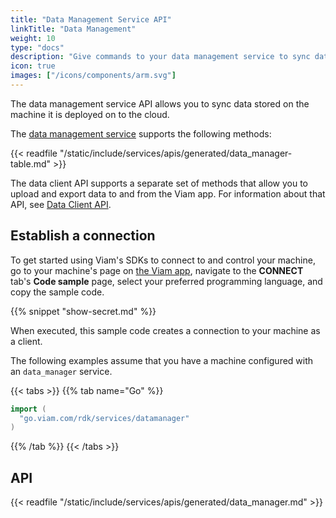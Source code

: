 ```yaml
---
title: "Data Management Service API"
linkTitle: "Data Management"
weight: 10
type: "docs"
description: "Give commands to your data management service to sync data stored on the machine it is deployed on to the cloud."
icon: true
images: ["/icons/components/arm.svg"]
---
```


The data management service API allows you to sync data stored on the machine it is deployed on to the cloud.

The [data management service](/services/data/) supports the following methods:

{{< readfile "/static/include/services/apis/generated/data_manager-table.md" >}}

The data client API supports a separate set of methods that allow you to upload and export data to and from the Viam app.
For information about that API, see [Data Client API](/appendix/apis/data-client/).

## Establish a connection

To get started using Viam's SDKs to connect to and control your machine, go to your machine's page on [the Viam app](https://app.viam.com), navigate to the **CONNECT** tab's **Code sample** page, select your preferred programming language, and copy the sample code.

{{% snippet "show-secret.md" %}}

When executed, this sample code creates a connection to your machine as a client.

The following examples assume that you have a machine configured with an `data_manager` service.

{{< tabs >}}
{{% tab name="Go" %}}

```go
import (
  "go.viam.com/rdk/services/datamanager"
)
```

{{% /tab %}}
{{< /tabs >}}

## API

{{< readfile "/static/include/services/apis/generated/data_manager.md" >}}

